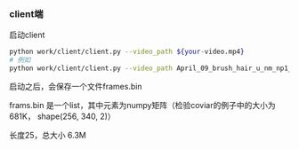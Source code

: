 ### client端

启动client

```bash
python work/client/client.py --video_path ${your-video.mp4}
# 例如
python work/client/client.py --video_path April_09_brush_hair_u_nm_np1_ba_goo_0.mp4
```

启动之后，会保存一个文件frames.bin

frams.bin 是一个list，其中元素为numpy矩阵（检验coviar的例子中的大小为 681K， shape(256, 340, 2)）

长度25，总大小 6.3M